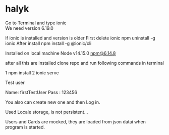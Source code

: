 # halyk

 Go to Terminal and type ionic	
 We need version 6.19.0

 If ionic is installed and version is older 
 First delete ionic 
 npm uninstall -g ionic
 After install 
 npm install -g @ionic/cli

 Installed on local machine
 Node v14.15.0
 npm@6.14.8
 
 
 after all this are installed clone repo and run following commands in terminal
 
 1 npm install
 2 ionic serve

 Test user 

 Name:  firstTestUser
 Pass : 123456

 You also can create new one and then Log in.

 Used Locale storage, is not persistent…        

 Users and Cards are mocked, they are loaded from json datai when program is started.
